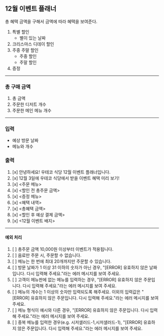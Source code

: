 ## 12월 이벤트 플래너
총 혜택 금액을 구해서 금액에 따라 혜택을 보여준다.
1. 특별 할인
   - 별이 있는 날짜
2. 크리스마스 디데이 할인
3. 주중 주말 할인
   - 주중 할인
   - 주말 할인
4. 증정
----------------------------------------
### 총 구매 금액
1. 총 금액
2. 주문한 디저트 개수
3. 주문한 메인 메뉴 개수
----------------------------------------
### 입력
- 예상 방문 날짜
- 메뉴와 개수
### 출력
1. [x] 안녕하세요! 우테코 식당 12월 이벤트 플래너입니다.
2. [x] 12월 3일에 우테코 식당에서 받을 이벤트 혜택 미리 보기!
3. [x] <주문 메뉴>
4. [x] <할인 전 총주문 금액>
5. [x] <증정 메뉴>
6. [x] <혜택 내역>
7. [x] <총혜택 금액>
8. [x] <할인 후 예상 결제 금액>
9. [x] <12월 이벤트 배지>

------------------------------------------
#### 예외 처리
1. [ ] 총주문 금액 10,000원 이상부터 이벤트가 적용됩니다.
2. [ ] 음료만 주문 시, 주문할 수 없습니다.
3. [ ] 메뉴는 한 번에 최대 20개까지만 주문할 수 있습니다.
4. [ ] 방문 날짜가 1 이상 31 이하의 숫자가 아닌 경우, "[ERROR] 유효하지 않은 날짜입니다. 다시 입력해 주세요."라는 에러 메시지를 보여 주세요.
5. [ ] 고객이 메뉴판에 없는 메뉴를 입력하는 경우, "[ERROR] 유효하지 않은 주문입니다. 다시 입력해 주세요."라는 에러 메시지를 보여 주세요.
6. [ ] 메뉴의 개수는 1 이상의 숫자만 입력되도록 해주세요. 이외의 입력값은 "[ERROR] 유효하지 않은 주문입니다. 다시 입력해 주세요."라는 에러 메시지를 보여 주세요.
7. [ ] 메뉴 형식이 예시와 다른 경우, "[ERROR] 유효하지 않은 주문입니다. 다시 입력해 주세요."라는 에러 메시지를 보여 주세요.
8. [ ] 중복 메뉴를 입력한 경우(e.g. 시저샐러드-1,시저샐러드-1), "[ERROR] 유효하지 않은 주문입니다. 다시 입력해 주세요."라는 에러 메시지를 보여 주세요.
